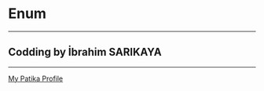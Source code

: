 # Enum
------------------
## Codding by İbrahim SARIKAYA
------------------
[My Patika Profile](https://app.patika.dev/ibro)